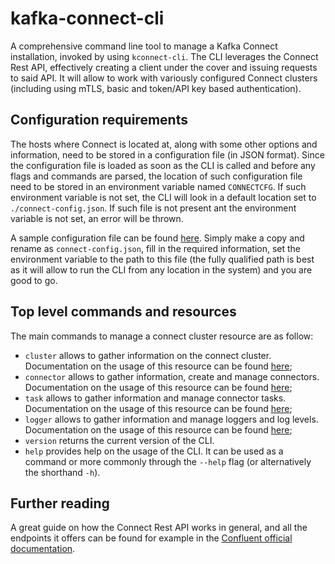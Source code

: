 # kafka-connect-cli

A comprehensive command line tool to manage a Kafka Connect installation, invoked by using `kconnect-cli`. The CLI leverages the Connect Rest API, effectively creating a client under the cover and issuing requests to said API. It will allow to work with variously configured Connect clusters (including using mTLS, basic and token/API key based authentication). 

## Configuration requirements

The hosts where Connect is located at, along with some other options and information, need to be stored in a configuration file (in JSON format). Since the configuration file is loaded as soon as the CLI is called and before any flags and commands are parsed, the location of such configuration file need to be stored in an environment variable named `CONNECTCFG`. If such environment variable is not set, the CLI will look in a default location set to `./connect-config.json`. If such file is not present ant the environment variable is not set, an error will be thrown.

A sample configuration file can be found [here](./connect-config.json.tmpl). Simply make a copy and rename as `connect-config.json`, fill in the required information, set the environment variable to the path to this file (the fully qualified path is best as it will allow to run the CLI from any location in the system) and you are good to go.

## Top level commands and resources

The main commands to manage a connect cluster resource are as follow:

* `cluster` allows to gather information on the connect cluster. Documentation on the usage of this resource can be found [here](docs/CLUSTER.md);
* `connector` allows to gather information, create and manage connectors. Documentation on the usage of this resource can be found [here](docs/CONNECTOR.md);
* `task` allows to gather information and manage connector tasks. Documentation on the usage of this resource can be found [here](docs/TASK.md);
* `logger` allows to gather information and manage loggers and log levels. Documentation on the usage of this resource can be found [here](docs/LOGGER.md);
* `version` returns the current version of the CLI.
* `help` provides help on the usage of the CLI. It can be used as a command or more commonly through the `--help` flag (or alternatively the shorthand `-h`).

## Further reading

A great guide on how the Connect Rest API works in general, and all the endpoints it offers can be found for example in the [Confluent official documentation](https://docs.confluent.io/platform/current/connect/references/restapi.html).
